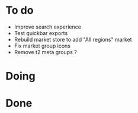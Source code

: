 
# To do

- Improve search experience
- Test quickbar exports
- Rebuild market store to add "All regions" market
- Fix market group icons
- Remove t2 meta groups ?

# Doing



# Done


